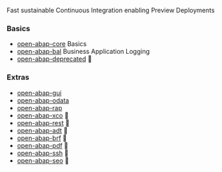 Fast sustainable Continuous Integration enabling Preview Deployments

### Basics
* [open-abap-core](https://github.com/open-abap/open-abap-core) Basics
* [open-abap-bal](https://github.com/open-abap/open-abap-bal) Business Application Logging
* [open-abap-deprecated](https://github.com/open-abap/open-abap-deprecated) 👷

### Extras
* [open-abap-gui](https://github.com/open-abap/open-abap-gui)
* [open-abap-odata](https://github.com/open-abap/open-abap-odata)
* [open-abap-rap](https://github.com/open-abap/open-abap-rap)
* [open-abap-xco](https://github.com/open-abap/open-abap-xco) 👷
* [open-abap-rest](https://github.com/open-abap/open-abap-rest) 👷
* [open-abap-adt](https://github.com/open-abap/open-abap-adt) 👷
* [open-abap-brf](https://github.com/open-abap/open-abap-brf) 👷
* [open-abap-pdf](https://github.com/open-abap/open-abap-pdf) 👷
* [open-abap-ssh](https://github.com/open-abap/open-abap-ssh) 👷
* [open-abap-seo](https://github.com/open-abap/open-abap-seo) 👷
